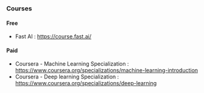 ### Courses
#### Free
- Fast AI : https://course.fast.ai/

#### Paid
- Coursera - Machine Learning Specialization : https://www.coursera.org/specializations/machine-learning-introduction
- Coursera - Deep learning Specialization : https://www.coursera.org/specializations/deep-learning